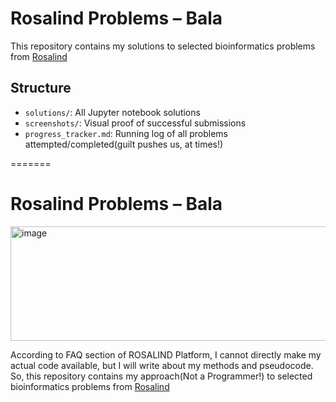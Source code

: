 
# Rosalind Problems – Bala

This repository contains my solutions to selected bioinformatics problems from [Rosalind](https://rosalind.info)

## Structure
- `solutions/`: All Jupyter notebook solutions
- `screenshots/`: Visual proof of successful submissions
- `progress_tracker.md`: Running log of all problems attempted/completed(guilt pushes us, at times!)

=======
# Rosalind Problems – Bala
<img width="1481" height="183" alt="image" src="https://github.com/user-attachments/assets/fb883046-3e19-485f-83a1-8eec4f96f4cd" />

According to FAQ section of ROSALIND Platform, I cannot directly make my actual code available, but I will write about my methods and pseudocode. So, this repository contains my approach(Not a Programmer!) to selected bioinformatics problems from [Rosalind](https://rosalind.info)




